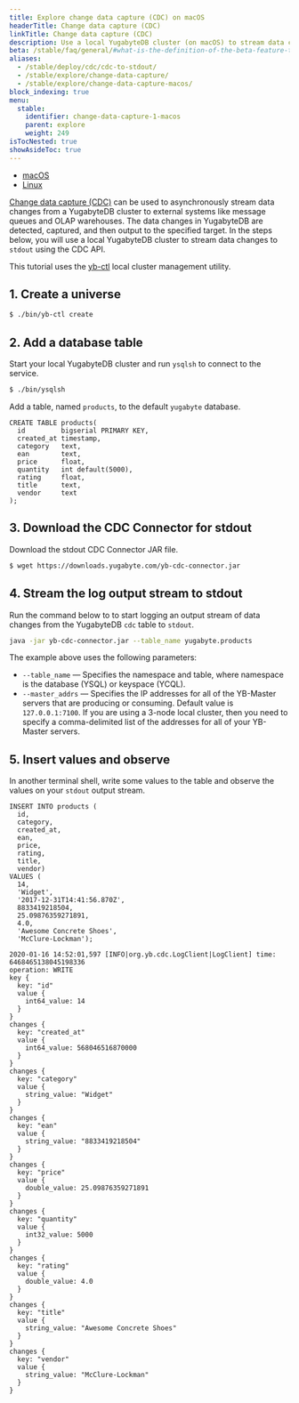 ```yaml
---
title: Explore change data capture (CDC) on macOS
headerTitle: Change data capture (CDC)
linkTitle: Change data capture (CDC)
description: Use a local YugabyteDB cluster (on macOS) to stream data changes to stdout using the CDC API.
beta: /stable/faq/general/#what-is-the-definition-of-the-beta-feature-tag
aliases:
  - /stable/deploy/cdc/cdc-to-stdout/
  - /stable/explore/change-data-capture/
  - /stable/explore/change-data-capture-macos/
block_indexing: true
menu:
  stable:
    identifier: change-data-capture-1-macos
    parent: explore
    weight: 249
isTocNested: true
showAsideToc: true
---
```


<ul class="nav nav-tabs-alt nav-tabs-yb">

  <li >
    <a href="/stable/explore/change-data-capture/macos" class="nav-link active">
      <i class="fab fa-apple" aria-hidden="true"></i>
      macOS
    </a>
  </li>

  <li >
    <a href="/stable/explore/change-data-capture/linux" class="nav-link">
      <i class="fab fa-linux" aria-hidden="true"></i>
      Linux
    </a>
  </li>

</ul>

[Change data capture (CDC)](../../../architecture/cdc-architecture) can be used to asynchronously stream data changes from a YugabyteDB cluster to external systems like message queues and OLAP warehouses. The data changes in YugabyteDB are detected, captured, and then output to the specified target.  In the steps below, you will use a local YugabyteDB cluster to stream data changes to `stdout` using the CDC API.

This tutorial uses the [yb-ctl](../../../admin/yb-ctl) local cluster management utility.

## 1. Create a universe

```sh
$ ./bin/yb-ctl create
```

## 2. Add a database table

Start your local YugabyteDB cluster and run `ysqlsh` to connect to the service.

```sh
$ ./bin/ysqlsh 
```

Add a table, named `products`, to the default `yugabyte` database.

```postgresql
CREATE TABLE products(
  id         bigserial PRIMARY KEY,
  created_at timestamp,
  category   text,
  ean        text,
  price      float,
  quantity   int default(5000),
  rating     float,
  title      text,
  vendor     text
);
```

## 3. Download the CDC Connector for stdout

Download the stdout CDC Connector JAR file.

```sh
$ wget https://downloads.yugabyte.com/yb-cdc-connector.jar
```

## 4. Stream the log output stream to stdout

Run the command below to to start logging an output stream of data changes from the YugabyteDB `cdc` table to `stdout`.

```sh
java -jar yb-cdc-connector.jar --table_name yugabyte.products 
```

The example above uses the following parameters:

- `--table_name` — Specifies the namespace and table, where namespace is the database (YSQL) or keyspace (YCQL).
- `--master_addrs` — Specifies the IP addresses for all of the YB-Master servers that are producing or consuming. Default value is `127.0.0.1:7100`. If you are using a 3-node local cluster, then you need to specify a comma-delimited list of the addresses for all of your YB-Master servers.

## 5. Insert values and observe

In another terminal shell, write some values to the table and observe the values on your `stdout` output stream.

```postgresql
INSERT INTO products (
  id, 
  category, 
  created_at, 
  ean, 
  price, 
  rating, 
  title, 
  vendor) 
VALUES (
  14, 
  'Widget', 
  '2017-12-31T14:41:56.870Z', 
  8833419218504, 
  25.09876359271891, 
  4.0, 
  'Awesome Concrete Shoes', 
  'McClure-Lockman'); 
```

```
2020-01-16 14:52:01,597 [INFO|org.yb.cdc.LogClient|LogClient] time: 6468465138045198336
operation: WRITE
key {
  key: "id"
  value {
    int64_value: 14
  }
}
changes {
  key: "created_at"
  value {
    int64_value: 568046516870000
  }
}
changes {
  key: "category"
  value {
    string_value: "Widget"
  }
}
changes {
  key: "ean"
  value {
    string_value: "8833419218504"
  }
}
changes {
  key: "price"
  value {
    double_value: 25.09876359271891
  }
}
changes {
  key: "quantity"
  value {
    int32_value: 5000
  }
}
changes {
  key: "rating"
  value {
    double_value: 4.0
  }
}
changes {
  key: "title"
  value {
    string_value: "Awesome Concrete Shoes"
  }
}
changes {
  key: "vendor"
  value {
    string_value: "McClure-Lockman"
  }
}
```
